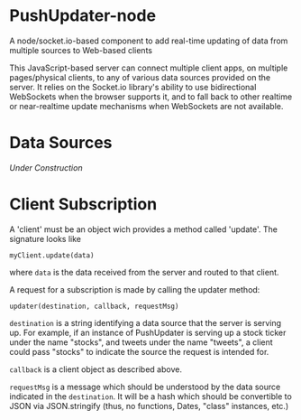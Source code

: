 PushUpdater-node
================

A node/socket.io-based component to add real-time updating of data from multiple sources to Web-based clients

This JavaScript-based server can connect multiple client apps, on multiple pages/physical clients, to any of various data sources provided on the server.  It relies on the Socket.io library's ability to use bidirectional WebSockets when the browser supports it, and to fall back to other realtime or near-realtime update mechanisms when WebSockets are not available.

Data Sources
============

_Under Construction_

Client Subscription
===================

A 'client' must be an object wich provides a method called 'update'.  The signature looks like

    myClient.update(data)
    
where `data` is the data received from the server and routed to that client.

A request for a subscription is made by calling the updater method:

    updater(destination, callback, requestMsg)

`destination` is a string identifying a data source that the server is serving up.  For example, if an instance of PushUpdater is serving up a stock ticker under the name "stocks", and tweets under the name "tweets", a client could pass "stocks" to indicate the source the request is intended for.

`callback` is a client object as described above.
 
`requestMsg` is a message which should be understood by the data source indicated in the `destination`.  It will be a hash which should be convertible to JSON via JSON.stringify (thus, no functions, Dates, "class" instances, etc.)

